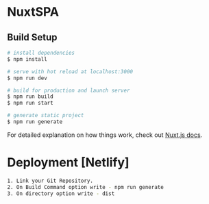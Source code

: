 # NuxtSPA

## Build Setup

```bash
# install dependencies
$ npm install

# serve with hot reload at localhost:3000
$ npm run dev

# build for production and launch server
$ npm run build
$ npm run start

# generate static project
$ npm run generate
```

For detailed explanation on how things work, check out [Nuxt.js docs](https://nuxtjs.org).

# Deployment [Netlify]

```bash
1. Link your Git Repository.
2. On Build Command option write - npm run generate
3. On directory option write - dist
```
